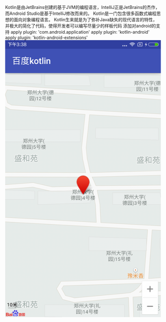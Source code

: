 Kotlin是由JetBrains创建的基于JVM的编程语言，IntelliJ正是JetBrains的杰作，而Android Studio是基于IntelliJ修改而来的。
Kotlin是一门包含很多函数式编程思想的面向对象编程语言。
Kotlin生来就是为了弥补Java缺失的现代语言的特性，并极大的简化了代码，使得开发者可以编写尽量少的样板代码
添加对android的支持
apply plugin: 'com.android.application'
apply plugin: 'kotlin-android'
apply plugin: 'kotlin-android-extensions'
![image](https://github.com/xtfgq/-kotlinbaidu/blob/master/README/shot/device-2016-12-02-153833.png)
